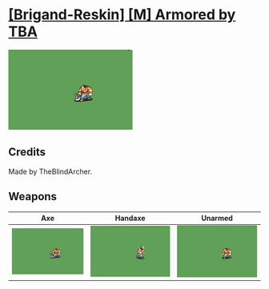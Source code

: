 # [\[Brigand-Reskin\] \[M\] Armored by TBA](./)

<img src="./3.%20Axe/Axe_000.png" alt="[Brigand-Reskin] [M] Armored by TBA standing" />

## Credits

Made by TheBlindArcher.

## Weapons


|Axe |Handaxe |Unarmed |
|  :---: | :---: | :---: |
| <img alt="Axe animation" src="./3.%20Axe/Axe.gif" /> | <img alt="Handaxe animation" src="./4.%20Handaxe/Handaxe.gif" /> | <img alt="Unarmed animation" src="./8.%20Unarmed/Unarmed.gif" /> |
